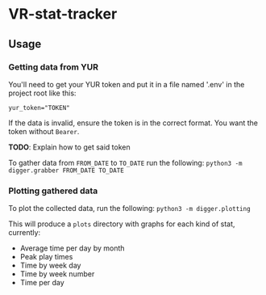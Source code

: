 # VR-stat-tracker

## Usage

### Getting data from YUR

You'll need to get your YUR token and put it in a file named '.env' in the project root like this:
```
yur_token="TOKEN"
```

If the data is invalid, ensure the token is in the correct format. You want the token without `Bearer`.

**TODO**: Explain how to get said token

To gather data from `FROM_DATE` to `TO_DATE` run the following:
`python3 -m digger.grabber FROM_DATE TO_DATE`


### Plotting gathered data

To plot the collected data, run the following:
`python3 -m digger.plotting`

This will produce a `plots` directory with graphs for each kind of stat, currently:
- Average time per day by month
- Peak play times
- Time by week day
- Time by week number
- Time per day
